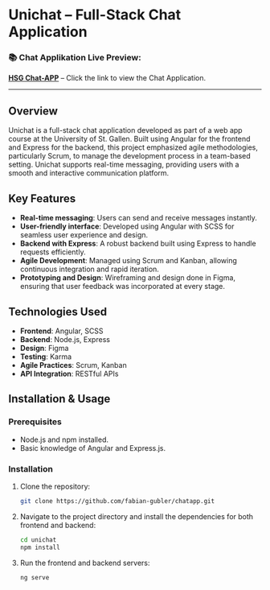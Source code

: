 # Unichat – Full-Stack Chat Application

### :books: **Chat Applikation Live Preview**:  
**[HSG Chat-APP](http://hsgchat.azurewebsites.net/)** – Click the link to view the Chat Application.

---

## Overview

Unichat is a full-stack chat application developed as part of a web app course at the University of St. Gallen. Built using Angular for the frontend and Express for the backend, this project emphasized agile methodologies, particularly Scrum, to manage the development process in a team-based setting. Unichat supports real-time messaging, providing users with a smooth and interactive communication platform.

## Key Features

- **Real-time messaging**: Users can send and receive messages instantly.
- **User-friendly interface**: Developed using Angular with SCSS for seamless user experience and design.
- **Backend with Express**: A robust backend built using Express to handle requests efficiently.
- **Agile Development**: Managed using Scrum and Kanban, allowing continuous integration and rapid iteration.
- **Prototyping and Design**: Wireframing and design done in Figma, ensuring that user feedback was incorporated at every stage.

## Technologies Used

- **Frontend**: Angular, SCSS
- **Backend**: Node.js, Express
- **Design**: Figma
- **Testing**: Karma
- **Agile Practices**: Scrum, Kanban
- **API Integration**: RESTful APIs

## Installation & Usage

### Prerequisites

- Node.js and npm installed.
- Basic knowledge of Angular and Express.js.

### Installation

1. Clone the repository:
   ```bash
   git clone https://github.com/fabian-gubler/chatapp.git
   ```
2. Navigate to the project directory and install the dependencies for both frontend and backend:
   ```bash
   cd unichat
   npm install
   ```

3. Run the frontend and backend servers:
   ```bash
   ng serve
   ```
